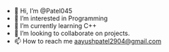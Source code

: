 - 👋 Hi, I’m @Patel045
- 👀 I’m interested in Programming
- 🌱 I’m currently learning C++
- 💞️ I’m looking to collaborate on projects.
- 📫 How to reach me aayushpatel2904@gmail.com

<!---
Patel045/Patel045 is a ✨ special ✨ repository because its `README.md` (this file) appears on your GitHub profile.
You can click the Preview link to take a look at your changes.
--->
